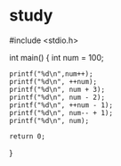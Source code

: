 # study
#include <stdio.h>

int main()
{
    int num = 100;

    printf("%d\n",num++);
    printf("%d\n", ++num);
    printf("%d\n", num + 3);
    printf("%d\n", num - 2);
    printf("%d\n", ++num - 1);
    printf("%d\n", num-- + 1);
    printf("%d\n", num);

    return 0;
}
